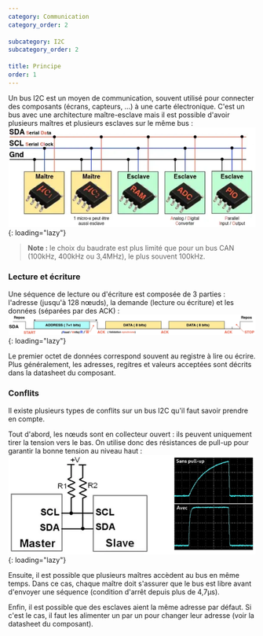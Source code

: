 ```yaml
---
category: Communication
category_order: 2

subcategory: I2C
subcategory_order: 2

title: Principe
order: 1
---
```


Un bus I2C est un moyen de communication, souvent utilisé pour connecter des composants (écrans, capteurs, ...) à une carte électronique.
C'est un bus avec une architecture maître-esclave mais il est possible d'avoir plusieurs maîtres et plusieurs esclaves sur le même bus :
![I2C](/images/diagrams/I2C.webp){: loading="lazy"}

> **Note :** le choix du baudrate est plus limité que pour un bus CAN (100kHz, 400kHz ou 3,4MHz), le plus souvent 100kHz.

### Lecture et écriture

Une séquence de lecture ou d'écriture est composée de 3 parties : l'adresse (jusqu'à 128 nœuds), la demande (lecture ou écriture) et les données
(séparées par des ACK) :
![Séquence I2C](/images/diagrams/I2C%20Sequence.webp){: loading="lazy"}

Le premier octet de données correspond souvent au registre à lire ou écrire.
Plus généralement, les adresses, regitres et valeurs acceptées sont décrits dans la datasheet du composant.

### Conflits

Il existe plusieurs types de conflits sur un bus I2C qu'il faut savoir prendre en compte.

Tout d'abord, les nœuds sont en collecteur ouvert : ils peuvent uniquement tirer la tension vers le bas.
On utilise donc des résistances de pull-up pour garantir la bonne tension au niveau haut :
![Pull-up](/images/Pull-up.webp){: loading="lazy"}

Ensuite, il est possible que plusieurs maîtres accèdent au bus en même temps.
Dans ce cas, chaque maître doit s'assurer que le bus est libre avant d'envoyer une séquence (condition d'arrêt depuis plus de 4,7µs).

Enfin, il est possible que des esclaves aient la même adresse par défaut.
Si c'est le cas, il faut les alimenter un par un pour changer leur adresse (voir la datasheet du composant).
